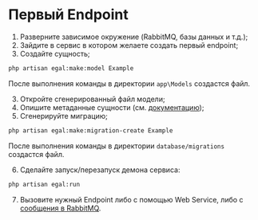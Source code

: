 # Первый Endpoint

1. Разверните зависимое окружение (RabbitMQ, базы данных и т.д.);
2. Зайдите в сервис в котором желаете создать первый endpoint;
3. Создайте сущность;

```bash
php artisan egal:make:model Example
```

После выполнения команды в директории `app\Models` создастся
файл.

3. Откройте сгенерированный файл модели;
4. Опишите метаданные сущности (см. [документацию](/server/metadata.md));
5. Сгенерируйте миграцию;

```bash
php artisan egal:make:migration-create Example
```

После выполнения команды в директории `database/migrations`
создастся файл.

6. Сделайте запуск/перезапуск демона сервиса:

```bash
php artisan egal:run
```

7. Вызовите нужный Endpoint либо с помощью Web Service, либо с 
   [сообщения в RabbitMQ](/architecture_concepts/request_to_server_lifecycle.md).

